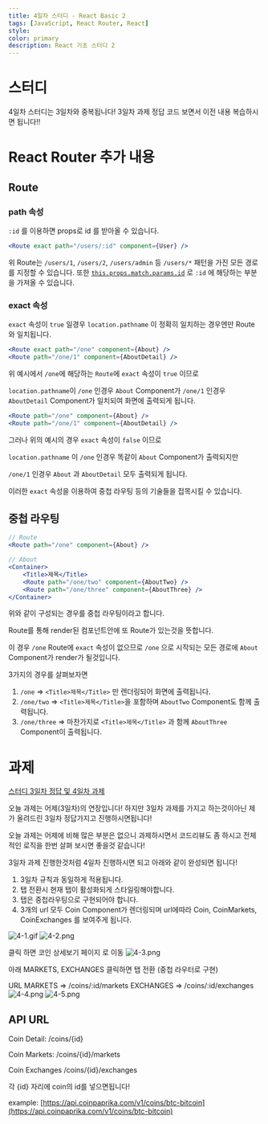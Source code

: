 ```yaml
---
title: 4일차 스터디 - React Basic 2
tags: [JavaScript, React Router, React]
style:
color: primary
description: React 기초 스터디 2
---
```

# 스터디

4일차 스터디는 3일차와 중복됩니다!
3일차 과제 정답 코드 보면서 이전 내용 복습하시면 됩니다!!

# React Router 추가 내용

## Route

### path 속성

`:id` 를 이용하면 props로 id 를 받아올 수 있습니다.

```jsx
<Route exact path="/users/:id" component={User} />
```

위 Route는 `/users/1`, `/users/2`, `/users/admin` 등 `/users/*` 패턴을 가진 모든 경로를 지정할 수 있습니다.
또한 [`this.props.match.params.id`](http://props.match.params.id) 로 `:id` 에 해당하는 부분을 가져올 수 있습니다.

### exact 속성

`exact` 속성이 `true` 일경우 `location.pathname` 이 정확히 일치하는 경우엔만 Route와 일치됩니다.

```jsx
<Route exact path="/one" component={About} />
<Route path="/one/1" component={AboutDetail} />
```

위 예시에서 `/one`에 해당하는 `Route`에 `exact` 속성이 `true` 이므로

`location.pathname`이 `/one` 인경우 `About` Component가 `/one/1` 인경우 `AboutDetail` Component가 일치되여 화면에 출력되게 됩니다.

```jsx
<Route path="/one" component={About} />
<Route path="/one/1" component={AboutDetail} />
```

그러나 위의 예시의 경우 `exact` 속성이 `false` 이므로

`location.pathname` 이 `/one` 인경우 똑같이 `About` Component가 출력되지만

`/one/1` 인경우 `About` 과 `AboutDetail` 모두 출력되게 됩니다.

이러한 `exact` 속성을 이용하여 중첩 라우팅 등의 기술들을 접목시킬 수 있습니다.

## 중첩 라우팅

```jsx
// Route
<Route path="/one" component={About} />

// About
<Container>
	<Title>제목</Title>
	<Route path="/one/two" component={AboutTwo} />
	<Route path="/one/three" component={AboutThree} />
</Container>
```

위와 같이 구성되는 경우를 중첩 라우팅이라고 합니다.

Route를 통해 render된 컴포넌트안에 또 Route가 있는것을 뜻합니다.

이 경우 `/one` Route에 `exact` 속성이 없으므로 `/one` 으로 시작되는 모든 경로에 `About` Component가 render가 될것입니다.

3가지의 경우를 살펴보자면

1. `/one` ⇒ `<Title>제목</Title>` 만 렌더링되어 화면에 출력됩니다.
2. `/one/two` ⇒ `<Title>제목</Title>`을 포함하며 `AboutTwo` Component도 함께 출력됩니다.
3. `/one/three` ⇒ 마찬가지로 `<Title>제목</Title>` 과 함께 `AboutThree` Component이 출력됩니다.

# 과제

[스터디 3일차 정답 및 4일차 과제](https://codesandbox.io/s/seuteodi-3ilca-jeongdab-mic-4ilca-gwaje-dxdcc)

오늘 과제는 어제(3일차)의 연장입니다!
하지만 3일차 과제를 가지고 하는것이아닌 제가 올려드린 3일차 정답가지고 진행하시면됩니다!

오늘 과제는 어제에 비해 많은 부분은 없으니 과제하시면서 코드리뷰도 좀 하시고 전체적인 로직을 한번 살펴 보시면 좋을것 같습니다!

3일차 과제 진행한것처럼 4일차 진행하시면 되고 아래와 같이 완성되면 됩니다!

1. 3일차 규칙과 동일하게 적용됩니다.
2. 탭 전환시 현재 탭이 활성화되게 스타일링해야합니다.
3. 탭은 중첩라우팅으로 구현되어야 합니다.
4. 3개의 url 모두 Coin Component가 렌더링되며 url에따라 Coin, CoinMarkets, CoinExchanges 를 보여주게 됩니다.


![4-1.gif](/assets/images/study/4-1.gif)
![4-2.png](/assets/images/study/4-2.png)

클릭 하면
코인 상세보기 페이지 로 이동
![4-3.png](/assets/images/study/4-3.png)

아래 MARKETS, EXCHANGES 클릭하면 탭 전환 (중첩 라우터로 구현)

URL
MARKETS ⇒ /coins/:id/markets
EXCHANGES ⇒ /coins/:id/exchanges
![4-4.png](/assets/images/study/4-4.png)
![4-5.png](/assets/images/study/4-5.png)

## API URL

Coin Detail: /coins/{id}

Coin Markets: /coins/{id}/markets

Coin Exchanges /coins/{id}/exchanges

각 {id} 자리에 coin의 id를 넣으면됩니다!

example: [https://api.coinpaprika.com/v1/coins/btc-bitcoin](https://api.coinpaprika.com/v1/coins/btc-bitcoin)
